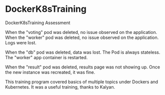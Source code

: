 # DockerK8sTraining
DockerK8sTraining Assessment

When the "voting" pod was deleted, no issue observed on the application.
When the "worker" pod was deleted, no issue observed on the application. Logs were lost.

When the "db" pod was deleted, data was lost.
The Pod is always stateless.
The "worker" app container is restarted.

When the "result" pod was deleted, results page was not showing up.
Once the new instance was recreated, it was fine. 


This training program covered basics of multiple topics under Dockers and Kubernetes.
It was a useful training, thanks to Kalyan.


